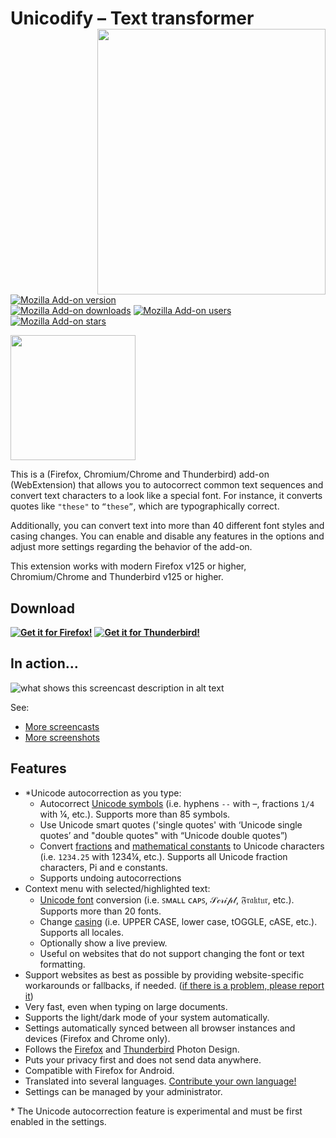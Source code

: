 # Unicodify – Text transformer <img align="right" height="425" width="365" src="assets/screencasts/example.gif">

[![Mozilla Add-on version](https://img.shields.io/amo/v/unicodify-text-transformer.svg)](https://addons.mozilla.org/firefox/addon/unicodify-text-transformer/?utm_source=github.com&utm_medium=git&utm_content=badge-version&utm_campaign=github)  
[![Mozilla Add-on downloads](https://img.shields.io/amo/d/unicodify-text-transformer.svg)](https://addons.mozilla.org/firefox/addon/unicodify-text-transformer/?utm_source=github.com&utm_medium=git&utm_content=badge-downloads&utm_campaign=github)
[![Mozilla Add-on users](https://img.shields.io/amo/users/unicodify-text-transformer.svg)](https://addons.mozilla.org/firefox/addon/unicodify-text-transformer/?utm_source=github.com&utm_medium=git&utm_content=badge-users&utm_campaign=github)
[![Mozilla Add-on stars](https://img.shields.io/amo/stars/unicodify-text-transformer.svg)](https://addons.mozilla.org/firefox/addon/unicodify-text-transformer/reviews/?utm_source=github.com&utm_medium=git&utm_content=badge-stars&utm_campaign=github)

<img height="200" width="200" src="assets/header.svg">

This is a (Firefox, Chromium/Chrome and Thunderbird) add-on (WebExtension) that allows you to autocorrect common text sequences and convert text characters to a look like a special font.
For instance, it converts quotes like `"these"` to `“these”`, which are typographically correct.

Additionally, you can convert text into more than 40 different font styles and casing changes.
You can enable and disable any features in the options and adjust more settings regarding the behavior of the add-on.

This extension works with modern Firefox v125 or higher, Chromium/Chrome and Thunderbird v125 or higher.

## Download

**[![Get it for Firefox!](https://extensionworkshop.com/assets/img/documentation/publish/get-the-addon-178x60px.dad84b42.png)](https://addons.mozilla.org/firefox/addon/unicodify-text-transformer/?utm_source=github.com&utm_medium=git&utm_content=download-button&utm_campaign=github)**
**[![Get it for Thunderbird!](https://raw.githubusercontent.com/thundernest/addon-developer-support/6a64a4698f7e96f014fe1544d426c92e47102b0e/images/get-the-addon.svg)](https://addons.thunderbird.net/thunderbird/addon/unicodify-text-transformer/?utm_source=github.com&utm_medium=git&utm_content=download-button&utm_campaign=github)**


## In action…

![what shows this screencast description in alt text](assets/screencasts/someThing.gif)

See:
* [More screencasts](assets/screencasts)
* [More screenshots](assets/screenshots)

## Features
* \*Unicode autocorrection as you type:
    * Autocorrect [Unicode symbols](https://en.wikipedia.org/wiki/Miscellaneous_Symbols) (i.e. hyphens `--` with –, fractions `1/4` with ¼, etc.). Supports more than 85 symbols.
    * Use Unicode smart quotes ('single quotes' with ‘Unicode single quotes’ and "double quotes" with “Unicode double quotes”)
    * Convert [fractions](https://en.wikipedia.org/wiki/Number_Forms) and [mathematical constants](https://en.wikipedia.org/wiki/Mathematical_constant) to Unicode characters (i.e. `1234.25` with 1234¼, etc.). Supports all Unicode fraction characters, Pi and e constants.
    * Supports undoing autocorrections
* Context menu with selected/highlighted text:
    * [Unicode font](https://en.wikipedia.org/wiki/Mathematical_Alphanumeric_Symbols) conversion (i.e. ꜱᴍᴀʟʟ ᴄᴀᴘꜱ, 𝒮𝒸𝓇𝒾𝓅𝓉, 𝔉𝔯𝔞𝔨𝔱𝔲𝔯, etc.). Supports more than 20 fonts.
    * Change [casing](https://en.wikipedia.org/wiki/Letter_case#Case_styles) (i.e. UPPER CASE, lower case, tOGGLE, cASE, etc.). Supports all locales.
    * Optionally show a live preview.
    * Useful on websites that do not support changing the font or text formatting.
* Support websites as best as possible by providing website-specific workarounds or fallbacks, if needed. ([if there is a problem, please report it](https://github.com/rugk/unicodify/issues))
* Very fast, even when typing on large documents.
* Supports the light/dark mode of your system automatically.
* Settings automatically synced between all browser instances and devices (Firefox and Chrome only).
* Follows the [Firefox](https://design.firefox.com/photon) and [Thunderbird](https://style.thunderbird.net/) Photon Design.
* Puts your privacy first and does not send data anywhere.
* Compatible with Firefox for Android.
* Translated into several languages. [Contribute your own language!](./CONTRIBUTING.md#Translations)
* Settings can be managed by your administrator.

\* The Unicode autocorrection feature is experimental and must be first enabled in the settings.
